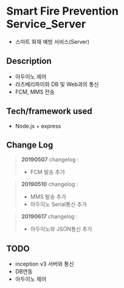 # Smart Fire Prevention Service_Server
- 스마트 화재 예방 서비스(Server)

## Description
- 아두이노 제어
- 라즈베리파이와 DB 및 Web과의 통신
- FCM, MMS 전송

## Tech/framework used
-  Node.js + express


## Change Log
> **20190507**  changelog :
>  - FCM 발송 추가

> **20190510**  changelog :
>  - MMS 발송 추가
>  - 아두이노 Serial통신 추가

> **20190617**  changelog :
>  - 아두이노와 JSON통신 추가



## TODO

-  inception v3 서버와 통신
- DB연동
- 아두이노 제어
